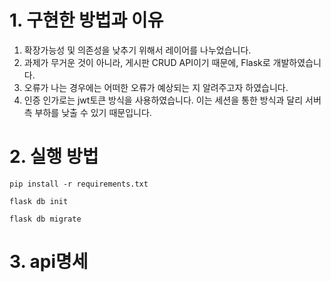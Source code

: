 # 1. 구현한 방법과 이유
1. 확장가능성 및 의존성을 낮추기 위해서 레이어를 나누었습니다.
2. 과제가 무거운 것이 아니라, 게시판 CRUD API이기 때문에, Flask로 개발하였습니다.
3. 오류가 나는 경우에는 어떠한 오류가 예상되는 지 알려주고자 하였습니다.
4. 인증 인가로는 jwt토큰 방식을 사용하였습니다. 이는 세션을 통한 방식과 달리 서버측 부하를 낮출 수 있기 때문입니다.



# 2. 실행 방법
```shell
pip install -r requirements.txt
```
```shell
flask db init
```
```shell
flask db migrate
```


# 3. api명세